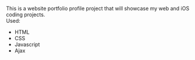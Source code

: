 This is a website portfolio profile project that will showcase my web and iOS coding projects.
<br />Used:
* HTML
* CSS
* Javascript
* Ajax
